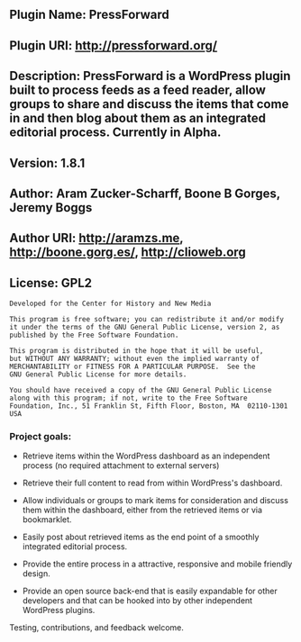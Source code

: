 
## Plugin Name: PressForward
## Plugin URI: http://pressforward.org/
## Description: PressForward is a WordPress plugin built to process feeds as a feed reader, allow groups to share and discuss the items that come in and then blog about them as an integrated editorial process. Currently in Alpha.
## Version: 1.8.1
## Author: Aram Zucker-Scharff, Boone B Gorges, Jeremy Boggs
## Author URI: http://aramzs.me, http://boone.gorg.es/, http://clioweb.org
## License: GPL2


	Developed for the Center for History and New Media

    This program is free software; you can redistribute it and/or modify
    it under the terms of the GNU General Public License, version 2, as
    published by the Free Software Foundation.

    This program is distributed in the hope that it will be useful,
    but WITHOUT ANY WARRANTY; without even the implied warranty of
    MERCHANTABILITY or FITNESS FOR A PARTICULAR PURPOSE.  See the
    GNU General Public License for more details.

    You should have received a copy of the GNU General Public License
    along with this program; if not, write to the Free Software
    Foundation, Inc., 51 Franklin St, Fifth Floor, Boston, MA  02110-1301  USA

	
### Project goals:

-	Retrieve items within the WordPress dashboard as an independent process (no required attachment to external servers)

-	Retrieve their full content to read from within WordPress's dashboard.

-	Allow individuals or groups to mark items for consideration and discuss them within the dashboard, either from the retrieved items or via bookmarklet. 

-	Easily post about retrieved items as the end point of a smoothly integrated editorial process. 

-	Provide the entire process in a attractive, responsive and mobile friendly design. 

-	Provide an open source back-end that is easily expandable for other developers and that can be hooked into by other independent WordPress plugins.

Testing, contributions, and feedback welcome. 